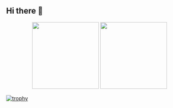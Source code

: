 ## Hi there 👋

<div align="center">
  <!-- Displays general GitHub stats -->
  <img src="https://github-readme-stats.vercel.app/api?username=Dualboi&show_icons=true&theme=radical" height="180"/>
  <!-- Displays Top Most used langauges -->
  <img src="https://github-readme-stats.vercel.app/api/top-langs/?username=Dualboi&layout=compact&theme=radical" height="180"/>
</div>

<!-- Displays trophies -->
[![trophy](https://github-profile-trophy.vercel.app/?username=Dualboi&theme=radical)](https://github.com/ryo-ma/github-profile-trophy)

<!--
**Dualboi/Dualboi** is a ✨ _special_ ✨ repository because its `README.md` (this file) appears on your GitHub profile.

Here are some ideas to get you started:

- 🔭 I’m currently working on ...
- 🌱 I’m currently learning ...
- 👯 I’m looking to collaborate on ...
- 🤔 I’m looking for help with ...
- 💬 Ask me about ...
- 📫 How to reach me: ...
- 😄 Pronouns: ...
- ⚡ Fun fact: ...
-->

